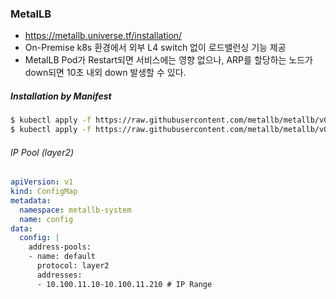 ### MetalLB
* https://metallb.universe.tf/installation/
* On-Premise k8s 환경에서 외부 L4 switch 없이 로드밸런싱 기능 제공
* MetalLB Pod가 Restart되면 서비스에는 영향 없으나, ARP를 할당하는 노드가 down되면 10초 내외 down 발생할 수 있다.

##### Installation by Manifest
```bash
$ kubectl apply -f https://raw.githubusercontent.com/metallb/metallb/v0.12.1/manifests/namespace.yaml
$ kubectl apply -f https://raw.githubusercontent.com/metallb/metallb/v0.12.1/manifests/metallb.yaml
```

###### IP Pool (layer2)
```yaml
apiVersion: v1
kind: ConfigMap
metadata:
  namespace: metallb-system
  name: config
data:
  config: |
    address-pools:
    - name: default
      protocol: layer2
      addresses:
      - 10.100.11.10-10.100.11.210 # IP Range
```
